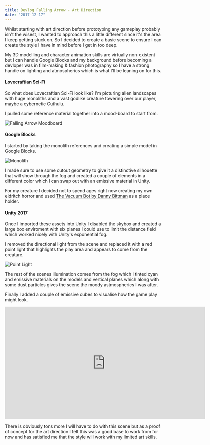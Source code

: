 ```yaml
---
title: Devlog Falling Arrow - Art Direction
date: "2017-12-17"
---
```


Whilst starting with art direction before prototyping any gameplay probably isn't the wisest, I wanted to approach this a little different since it's the area I keep getting stuck on. So I decided to create a basic scene to ensure I can create the style I have in mind before I get in too deep.

My 3D modelling and character animation skills are virtually non-existent but I can handle Google Blocks and my background before becoming a devloper was in film-making & fashion photography so I have a strong handle on lighting and atmospherics which is what I'll be leaning on for this.

#### Lovecraftian Sci-Fi

So what does Lovecraftian Sci-Fi look like? I'm picturing alien landscapes with huge monoliths and a vast godlike creature towering over our player, maybe a cybernetic Cuthulu.

I pulled some reference material together into a mood-board to start from.

![Falling Arrow Moodboard](/static/images/falling-arrow-moodboard.jpg)

#### Google Blocks
I started by taking the monolith references and creating a simple model in Google Blocks.

![Monolith](/static/images/Monolith.gif)

I made sure to use some cutout geometry to give it a distinctive silhouette that will show through the fog and created a couple of elements in a different color which I can swap out with an emissive material in Unity.

For my creature I decided not to spend ages right now creating my own eldritch horror and used [The Vacuum Bot by Danny Bittman](https://poly.google.com/view/6rUwBqoeun5) as a place holder.

#### Unity 2017

Once I imported these assets into Unity I disabled the skybox and created a large box enviroment with six planes I could use to limit the distance field which worked nicely with Unity's exponential fog.

I removed the directional light from the scene and replaced it with a red point light that highlights the play area and appears to come from the creature.

![Point Light](/static/images/point-light.jpg)

The rest of the scenes illumination comes from the fog which I tinted cyan and emissive materials on the models and vertical planes which along with some dust particles gives the scene the moody astmospherics I was after.

Finally I added a couple of emissive cubes to visualise how the game play might look.

<iframe width="640" height="360" src="https://www.youtube.com/embed/Q9hOjhfQ-IQ?rel=0" frameborder="0" allowfullscreen></iframe>

There is obviously tons more I will have to do with this scene but as a proof of concept for the art direction I felt this was a good base to work from for now and has satisfied me that the style will work with my limited art skills.
